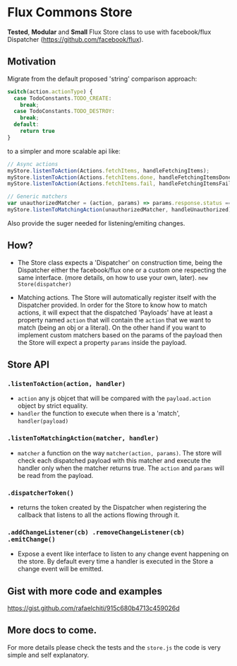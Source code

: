 # Flux Commons Store

__Tested__, __Modular__ and __Small__ Flux Store class to use with facebook/flux Dispatcher (https://github.com/facebook/flux).


## Motivation

Migrate from the default proposed 'string' comparison approach:
```js
switch(action.actionType) {
  case TodoConstants.TODO_CREATE:
    break;
  case TodoConstants.TODO_DESTROY:
    break;
  default:
    return true
}
```

to a simpler and more scalable api like:

```js
// Async actions
myStore.listenToAction(Actions.fetchItems, handleFetchingItems);
myStore.listenToAction(Actions.fetchItems.done, handleFetchingItemsDone);
myStore.listenToAction(Actions.fetchItems.fail, handleFetchingItemsFail);

// Generic matchers
var unauthorizedMatcher = (action, params) => params.response.status === 401;
myStore.listenToMatchingAction(unauthorizedMatcher, handleUnauthorized);
```

Also provide the suger needed for listening/emiting changes.

## How?

* The Store class expects a 'Dispatcher' on construction time, being the Dispatcher either the facebook/flux one or a custom one respecting the same interface. (more details, on how to use your own, later). `new Store(dispatcher)`

* Matching actions. The Store will automatically register itself with the Dispatcher provided. In order for the Store to know how to match actions, it will expect that the dispatched 'Payloads' have at least a property named `action` that will contain the `action` that we want to match (being an obj or a literal). On the other hand if you want to implement custom matchers based on the params of the payload then the Store will expect a property `params` inside the payload.


## Store API

### `.listenToAction(action, handler)`
* `action` any js objcet that will be compared with the `payload.action` object by strict equality.
* `handler` the function to execute when there is a 'match', `handler(payload)`

### `.listenToMatchingAction(matcher, handler)`
* `matcher` a function on the way `matcher(action, params)`. The store will check each dispatched payload with this matcher and execute the handler only when the matcher returns true. The `action` and `params` will be read from the payload.

### `.dispatcherToken()`
* returns the token created by the Dispatcher when registering the callback that listens to all the actions flowing through it.

### `.addChangeListener(cb) .removeChangeListener(cb) .emitChange()`
* Expose a event like interface to listen to any change event happening on the store. By default every time a handler is executed in the Store a change event will be emitted.


## Gist with more code and examples

https://gist.github.com/rafaelchiti/915c680b4713c459026d

## More docs to come.

For more details please check the tests and the `store.js` the code is very simple and self explanatory.
